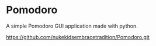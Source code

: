 # Pomodoro
A simple Pomodoro GUI application made with python.

https://github.com/nukekidsembracetradition/Pomodoro.git